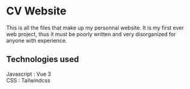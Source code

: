 # CV Website

This is all the files that make up my personnal website. It is my first ever web project, thus it must be poorly written and very disorganized for anyone with experience.

## Technologies used
Javascript : Vue 3  
CSS : Tailwindcss